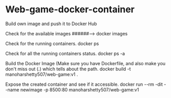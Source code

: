 # Web-game-docker-container
Build own image and push it to Docker Hub

Check for the available images
######--> docker images

Check for the running containers.
docker ps

Check for all the running containers status.
docker ps -a

Build the Docker Image (Make sure you have Dockerfile, and also make you don't miss out (.) which tells about the path.
docker build -t manoharshetty507/web-game:v1 .

Expose the created container and see if it accessible.
docker run --rm -dit --name newimage -p 8500:80 manoharshetty507/web-game:v1
